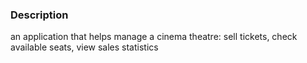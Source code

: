 ### Description
an application that helps manage a cinema theatre: sell tickets, check available seats, view sales statistics
